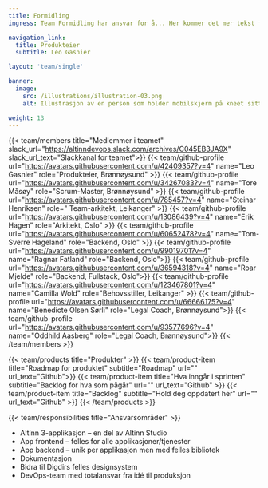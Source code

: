 ```yaml
---
title: Formidling
ingress: Team Formidling har ansvar for å... Her kommer det mer tekst fra teamet. Kontakt Leo Gasnier hvis du lurer på noe før det.

navigation_link:
  title: Produkteier
  subtitle: Leo Gasnier

layout: 'team/single'

banner:
  image:
    src: /illustrations/illustration-03.png
    alt: Illustrasjon av en person som holder mobilskjerm på kneet sitt

weight: 13
---
```


{{< team/members title="Medlemmer i teamet" slack_url="https://altinndevops.slack.com/archives/C045EB3JA9X" slack_url_text="Slackkanal for teamet">}}
{{< team/github-profile url="https://avatars.githubusercontent.com/u/42409357?v=4" name="Leo Gasnier" role="Produkteier, Brønnøysund" >}}
{{< team/github-profile url="https://avatars.githubusercontent.com/u/34267083?v=4" name="Tore Måsøy" role="Scrum-Master, Brønnøysund" >}}
{{< team/github-profile url="https://avatars.githubusercontent.com/u/785457?v=4" name="Steinar Henriksen" role=" Team-arkitekt, Leikanger" >}}
{{< team/github-profile url="https://avatars.githubusercontent.com/u/13086439?v=4" name="Erik Hagen" role="Arkitekt, Oslo" >}}
{{< team/github-profile url="https://avatars.githubusercontent.com/u/60652478?v=4" name="Tom-Sverre Hageland" role="Backend, Oslo" >}}
{{< team/github-profile url="https://avatars.githubusercontent.com/u/99019701?v=4" name="Ragnar Fatland" role="Backend, Oslo">}}
{{< team/github-profile url="https://avatars.githubusercontent.com/u/36594318?v=4" name="Roar Mjelde" role="Backend, Fullstack, Oslo">}}
{{< team/github-profile url="https://avatars.githubusercontent.com/u/123467801?v=4" name="Camilla Wold" role="Behovsstiller, Leikanger" >}}
{{< team/github-profile url="https://avatars.githubusercontent.com/u/66666175?v=4" name="Benedicte Olsen Sørli" role="Legal Coach, Brønnøysund">}}
{{< team/github-profile url="https://avatars.githubusercontent.com/u/93577696?v=4" name="Oddhild Aasberg" role="Legal Coach, Brønnøysund">}}
{{< /team/members >}}

{{< team/products title="Produkter" >}}
{{< team/product-item title="Roadmap for produktet" subtitle="Roadmap" url="" url_text="Github">}}
{{< team/product-item title="Hva inngår i sprinten" subtitle="Backlog for hva som pågår" url="" url_text="Github" >}}
{{< team/product-item title="Backlog" subtitle="Hold deg oppdatert her" url="" url_text="Github" >}}
{{< /team/products >}}

{{< team/responsibilities title="Ansvarsområder" >}}

- Altinn 3-applikasjon – en del av Altinn Studio
- App frontend – felles for alle applikasjoner/tjenester
- App backend – unik per applikasjon men med felles bibliotek
- Dokumentasjon
- Bidra til Digdirs felles designsystem
- DevOps-team med totalansvar fra idé til produksjon

